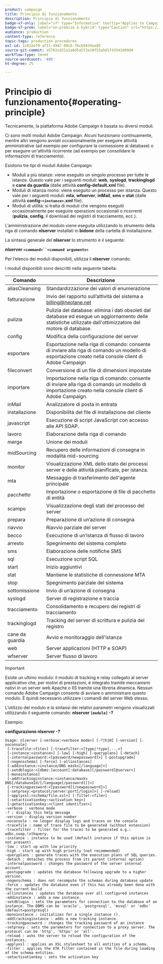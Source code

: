 ```yaml
---
product: campaign
title: Principio di funzionamento
description: Principio di funzionamento
badge-v7-only: label="v7" type="Informative" tooltip="Applies to Campaign Classic v7 only"
badge-v7-prem: label="on-premise & hybrid" type="Caution" url="https://experienceleague.adobe.com/docs/campaign-classic/using/installing-campaign-classic/architecture-and-hosting-models/hosting-models-lp/hosting-models.html?lang=en" tooltip="Applies to on-premise and hybrid deployments only"
audience: production
content-type: reference
topic-tags: production-procedures
exl-id: 1c032ef9-af11-4947-90c6-76cb9434ae85
source-git-commit: a5762cd21a1a6d5a5f3a10f53a5d1f43542d99d4
workflow-type: tm+mt
source-wordcount: '495'
ht-degree: 2%

---
```


# Principio di funzionamento{#operating-principle}



Tecnicamente, la piattaforma Adobe Campaign è basata su diversi moduli.

Ci sono molti moduli Adobe Campaign. Alcuni funzionano continuamente, mentre altri vengono avviati occasionalmente per eseguire attività amministrative (ad esempio per configurare la connessione al database) o per eseguire un&#39;attività ricorrente (ad esempio per consolidare le informazioni di tracciamento).

Esistono tre tipi di moduli Adobe Campaign:

* Moduli a più istanze: viene eseguito un singolo processo per tutte le istanze. Questo vale per i seguenti moduli: **web**, **syslogd**, **trackinglogd** e **cane da guardia** (dalle attività **config-default.xml** file).
* Moduli di istanza mono: viene eseguito un processo per istanza. Questo vale per i seguenti moduli: **mta**, **wfserver**, **inMail**, **sms** e **stat** (dalle attività **config-`<instance>`.xml** file).
* Moduli di utilità: si tratta di moduli che vengono eseguiti occasionalmente per eseguire operazioni occasionali o ricorrenti (**pulizia**, **config**, il download dei registri di tracciamento, ecc.).

L’amministrazione del modulo viene eseguita utilizzando lo strumento della riga di comando **nlserver** installati in **bidone** della cartella di installazione.

La sintassi generale del **nlserver** lo strumento è il seguente:

**nlserver `<command>``<command arguments>`**

Per l’elenco dei moduli disponibili, utilizza il **nlserver** comando.

I moduli disponibili sono descritti nella seguente tabella:

| Comando | Descrizione |
|---|---|
| aliasCleansing | Standardizzazione dei valori di enumerazione |
| fatturazione | Invio del rapporto sull’attività del sistema a billing@neolane.net |
| pulizia | Pulizia del database: elimina i dati obsoleti dal database ed esegue un aggiornamento delle statistiche utilizzate dall&#39;ottimizzatore del motore di database. |
| config | Modifica della configurazione del server |
| esportare | Esportazione nella riga di comando: consente di inviare alla riga di comando un modello di esportazione creato nella console client di Adobe Campaign |
| fileconvert | Conversione di un file di dimensioni impostate |
| importare | Importazione nella riga di comando: consente di inviare alla riga di comando un modello di importazione creato nella console client di Adobe Campaign. |
| inMail | Analizzatore di posta in entrata |
| installazione | Disponibilità del file di installazione del cliente |
| javascript | Esecuzione di script JavaScript con accesso alle API SOAP. |
| lavoro | Elaborazione della riga di comando |
| merge | Unione dei moduli |
| midSourcing | Recupero delle informazioni di consegna in modalità mid-sourcing |
| monitor | Visualizzazione XML dello stato dei processi server e delle attività pianificate, per istanza. |
| mta | Messaggio di trasferimento dell&#39;agente principale |
| pacchetto | Importazione o esportazione di file di pacchetto di entità |
| scampo | Visualizzazione degli stati del processo del server |
| prepara | Preparazione di un’azione di consegna |
| riavvio | Riavvio parziale del server |
| becco | Esecuzione di un’istanza di flusso di lavoro |
| arresto | Spegnimento del sistema completo |
| sms | Elaborazione delle notifiche SMS |
| sql | Esecuzione script SQL |
| start | Inizio aggiuntivi |
| stat | Mantiene le statistiche di connessione MTA |
| stop | Spegnimento parziale del sistema |
| sottomissione | Invio di un’azione di consegna |
| syslogd | Server di registrazione e traccia |
| tracciamento | Consolidamento e recupero dei registri di tracciamento |
| trackinglogd | Tracking del server di scrittura e pulizia del registro |
| cane da guardia | Avvio e monitoraggio dell&#39;istanza |
| web | Server applicazioni (HTTP e SOAP) |
| wfserver | Server flusso di lavoro |

>[!IMPORTANT]
>
>Esiste un ultimo modulo: il modulo di tracking e relay collegato al server applicativo che, per motivi di prestazioni, è integrato tramite meccanismi nativi in un server web Apache o IIS tramite una libreria dinamica. Nessun comando Adobe Campaign consente di avviare o amministrare questo modulo. È quindi necessario utilizzare i comandi del server Web stesso.

L’utilizzo del modulo e la sintassi dei relativi parametri vengono visualizzati utilizzando il seguente comando: **nlserver `[module]` -?**

Esempio:

**configurazione nlserver -?**

```
Usage: nlserver [-verbose:<verbose mode>] [-?|h|H] [-version] [-noconsole]
 [-tracefile:<file>] [-tracefilter:<[type|!type],...>]
 [-instance:<instance>] [-low] [-high] [-queryplans] [-detach]
 [-internalpassword:<[password/newpassword]>] [-postupgrade]
 [-nogenschema] [-force] [-allinstances]
 [-addinstance:<instance/DNS masks[/language]>]
 [-setdblogin:<[dbms:]account[:database][/password]@server>]
 [-monoinstance]
 [-addtrackinginstance:<instance/masks DNS[/databaseId/[/language[/password]]]>]
 [-trackingpassword:<[password][/newpassword]>]
 [-setproxy:<protocol/server:port[/login]>] [-reload]
 [-applyxsl:<schema/file.xsl>] [-filter:<file>]
 [-setactivationkey:<activation key>]
 [-getactivationkey:<client identifier>]
-verbose : verbose mode
-? : display this help message
-version : display version number
-noconsole : no longer display logs and traces on the console
-tracefile : name of trace file to be generated (without extension)
-tracefilter : filter for the traces to be generated e.g.: wdbc,soap,!xtkquery.
-instance : instance to be used (default instance if this option is not present).
-low : start up with low priority
-high : start up with high priority (not recommended)
-queryplans : generate traces with the execution plans of SQL queries.
-detach : detaches the process from its parent (internal option)
-internalpassword : changes the password of the server internal account.
-postupgrade : updates the database following upgrade to a higher version. 
-nogenschema : does not recompute the schemas during database update
-force : updates the database even if this has already been done with the current build 
-allinstances : updates the database over all configured instances
-addinstance : adds a new instance.
-setdblogin : sets the parameters for connection to the database of an instance. The DBMS can be 'oracle', 'postgresql', 'mssql' or 'odbc' (default=postgresql)
-monoinstance : initializes for a single instance ().
-addtrackinginstance : adds a new tracking instance.
-trackingpassword : changes the tracking password of an instance
-setproxy : sets the parameters for connection to a proxy server. The protocol can be 'http', 'https' or 'all'.
-reload : asks the server to reload the configuration of the instances. 
-applyxsl : applies an XSL stylesheet to all entities of a schema. 
-filter : applies the XTK filter contained in the file during loading of the schema entities.
-setactivationkey : sets the activation key
```
